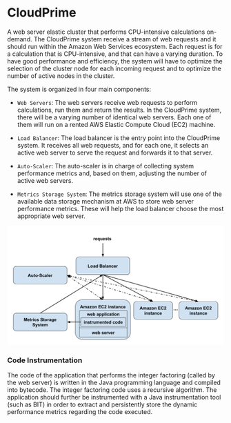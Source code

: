 # CloudPrime

A web server elastic cluster that performs CPU-intensive calculations on-demand. The CloudPrime system receive a stream of web requests and it should run within the Amazon Web Services ecosystem. Each request is for a calculation that is CPU-intensive, and that can have a varying duration. To have good performance and efficiency, the system will have to optimize the selection of the cluster node for each incoming request and to optimize the number of active nodes in the cluster.

The system is organized in four main components:

 - `Web Servers`: The web servers receive web requests to perform calculations, run them and return the results. In the CloudPrime system, there will be a varying number of identical web servers. Each one of them will run on a rented AWS Elastic Compute Cloud (EC2) machine.

 - `Load Balancer`: The load balancer is the entry point into the CloudPrime system. It receives all web requests, and for each one, it selects an active web server to serve the request and forwards it to that server.
 
 - `Auto-Scaler`: The auto-scaler is in charge of collecting system performance metrics and, based on them, adjusting the number of active web servers.
 
 - `Metrics Storage System`: The metrics storage system will use one of the available data storage mechanism at AWS to store web server performance metrics. These will help the load balancer choose the most appropriate web server.


![Architecture](Architecture.png)


### Code Instrumentation

The code of the application that performs the integer factoring (called by the web server) is written in the Java programming language and compiled into bytecode. The integer factoring code uses a recursive algorithm. The application should further be instrumented with a Java instrumentation tool (such as BIT) in order to extract and persistently store the dynamic performance metrics regarding the code executed. 
